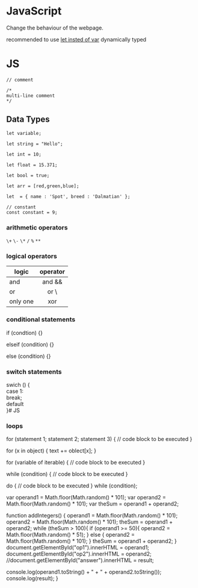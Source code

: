 # JavaScript

Change the behaviour of the webpage.

recommended to use [let insted of var](https://developer.mozilla.org/en-US/docs/Learn/JavaScript/First_steps/Variables#The_difference_between_var_and_let) dynamically typed

# JS

`// comment`

```
/*
multi-line comment
*/
```

## Data Types

```
let variable;

let string = "Hello";

let int = 10;

let float = 15.371;

let bool = true;

let arr = [red,green,blue];

let  = { name : 'Spot', breed : 'Dalmatian' };

// constant
const constant = 9;
```

### arithmetic operators

`\+` `\-` `\*` `/` `%` `**`

### logical operators

logic    | operator
-------- | :------:
and      |  and &&
or       |   or \   | \ |
only one |   xor

### conditional statements

if (condtion) {}

elseif (condition) {}

else (condition) {}

### switch statements

swich () {<br>
case 1:<br>
break;<br>
default<br>
}# JS

### loops

<!-- for (condition) {} while (condition) {} do {} while(condition) -->

 for (statement 1; statement 2; statement 3) { // code block to be executed }

for (x in object) { text += oblect[x]; }

for (variable of iterable) { // code block to be executed }

while (condition) { // code block to be executed }

do { // code block to be executed } while (condition);


var operand1 = Math.floor(Math.random() * 101);
var operand2 = Math.floor(Math.random() * 101);
var theSum = operand1 + operand2;

function addIntegers() {
  operand1 = Math.floor(Math.random() * 101);
  operand2 = Math.floor(Math.random() * 101);
  theSum = operand1 + operand2;
  while (theSum > 100){
  	if (operand1 >= 50){
  		operand2 =  Math.floor(Math.random() * 51);
    }
  	else {
      operand2 =  Math.floor(Math.random() * 101);
    }
    theSum = operand1 + operand2;
  }
  document.getElementById("op1").innerHTML = operand1;
  document.getElementById("op2").innerHTML = operand2;
  //document.getElementById("answer").innerHTML = result;

  console.log(operand1.toString() + " + " + operand2.toString());
  console.log(result);
}
